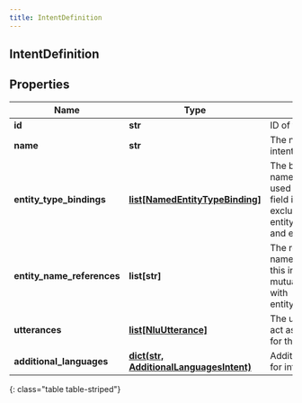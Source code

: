 ```yaml
---
title: IntentDefinition
---
```

## IntentDefinition

## Properties

|Name | Type | Description | Notes|
|------------ | ------------- | ------------- | -------------|
| **id** | **str** | ID of the intent. | [optional] |
| **name** | **str** | The name of the intent. | |
| **entity_type_bindings** | [**list[NamedEntityTypeBinding]**](NamedEntityTypeBinding.html) | The bindings for the named entity types used in this intent.This field is mutually exclusive with entityNameReferences and entities | [optional] |
| **entity_name_references** | **list[str]** | The references for the named entity used in this intent.This field is mutually exclusive with entityTypeBindings | [optional] |
| **utterances** | [**list[NluUtterance]**](NluUtterance.html) | The utterances that act as training phrases for the intent. | |
| **additional_languages** | [**dict(str, AdditionalLanguagesIntent)**](AdditionalLanguagesIntent.html) | Additional languages for intents | [optional] |
{: class="table table-striped"}


